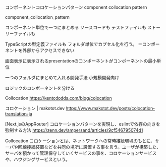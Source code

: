 <!--
title:   コンポーネントコロケーションパターン
tags:    Next.js,React,Storybook,TypeScript,tailwindcss
private: true
-->

コンポーネントコロケーションパターン
component collocation pattern

component_collocation_pattern

コンポーネント単位で一つにまとめる
ソースコードも
テストファイルも
ストーリーファイルも

TypeScriptの型定義ファイルも
フォルダ単位でカプセル化を行う。
＝コンポーネントを外部からアクセスできない


画面表示に表示されるpresentationのコンポーネントがコンポーネントの最小単位

一つのフォルダにまとめて入れる開発手法
小規模開発向け

ロジックのコンポーネントを分ける

Collocation
https://kentcdodds.com/blog/colocation

コロケーション | makotot.dev
https://www.makotot.dev/posts/colocation-translation-ja

[Next.jsのAppRouter] コロケーションパターンを実現し、eslintで依存の向きを強制する方法
https://zenn.dev/ampersand/articles/9cf546795074d1

Collocation
コロケーションとは、ネットワークへの常時接続環境のもとに、サーバや回線接続装置などを共同の場所に設置する事を言う。ユーザが構築した、サーバを預かって管理保守していくサービスの事を、コロケーションサービスや、ハウジングサービスという。


